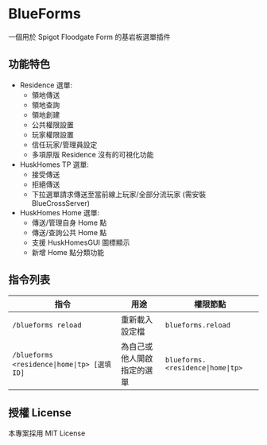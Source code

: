 
# BlueForms

一個用於 Spigot Floodgate Form 的基岩板選單插件

## 功能特色

- Residence 選單:
	- 領地傳送
	- 領地查詢
	- 領地創建
	- 公共權限設置
	- 玩家權限設置
	- 信任玩家/管理員設定
	- 多項原版 Residence 沒有的可視化功能
- HuskHomes TP 選單:
	- 接受傳送
	- 拒絕傳送
	- 下拉選單請求傳送至當前線上玩家/全部分流玩家 (需安裝 BlueCrossServer)
- HuskHomes Home 選單:
	- 傳送/管理自身 Home 點
	- 傳送/查詢公共 Home 點
	- 支援 HuskHomesGUI 圖標顯示
	- 新增 Home 點分類功能

## 指令列表

| 指令 | 用途 | 權限節點 |
|------|------|------|
| `/blueforms reload` | 重新載入設定檔 | `blueforms.reload` |
| `/blueforms <residence\|home\|tp> [選填ID]` | 為自己或他人開啟指定的選單 | `blueforms.<residence\|home\|tp>` |

## 授權 License

本專案採用 MIT License  
